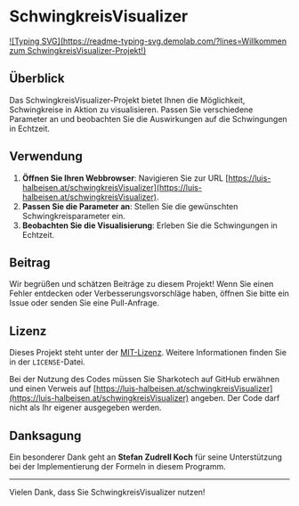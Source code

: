 # SchwingkreisVisualizer

[![Typing SVG](https://readme-typing-svg.demolab.com/?lines=Willkommen zum SchwingkreisVisualizer-Projekt!)](https://git.io/typing-svg)

## Überblick

Das SchwingkreisVisualizer-Projekt bietet Ihnen die Möglichkeit, Schwingkreise in Aktion zu visualisieren. Passen Sie verschiedene Parameter an und beobachten Sie die Auswirkungen auf die Schwingungen in Echtzeit.

## Verwendung

1. **Öffnen Sie Ihren Webbrowser**: Navigieren Sie zur URL [https://luis-halbeisen.at/schwingkreisVisualizer](https://luis-halbeisen.at/schwingkreisVisualizer).
2. **Passen Sie die Parameter an**: Stellen Sie die gewünschten Schwingkreisparameter ein.
3. **Beobachten Sie die Visualisierung**: Erleben Sie die Schwingungen in Echtzeit.

## Beitrag

Wir begrüßen und schätzen Beiträge zu diesem Projekt! Wenn Sie einen Fehler entdecken oder Verbesserungsvorschläge haben, öffnen Sie bitte ein Issue oder senden Sie eine Pull-Anfrage.

## Lizenz

Dieses Projekt steht unter der [MIT-Lizenz](https://opensource.org/licenses/MIT). Weitere Informationen finden Sie in der `LICENSE`-Datei.

Bei der Nutzung des Codes müssen Sie Sharkotech auf GitHub erwähnen und einen Verweis auf [https://luis-halbeisen.at/schwingkreisVisualizer](https://luis-halbeisen.at/schwingkreisVisualizer) angeben. Der Code darf nicht als Ihr eigener ausgegeben werden.

## Danksagung

Ein besonderer Dank geht an **Stefan Zudrell Koch** für seine Unterstützung bei der Implementierung der Formeln in diesem Programm.

---

Vielen Dank, dass Sie SchwingkreisVisualizer nutzen!
